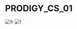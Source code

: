 # PRODIGY_CS_01
![1r](https://github.com/Souvik65/PRODIGY_CS_01/assets/97207393/c68ed65b-2d3e-406c-b8f5-2c930c3d70f8)
![1](https://github.com/Souvik65/PRODIGY_CS_01/assets/97207393/760dbc1e-915a-41c3-ad07-efb04e026d13)
